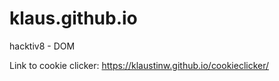 # klaus.github.io
hacktiv8 - DOM

Link to cookie clicker: https://klaustinw.github.io/cookieclicker/